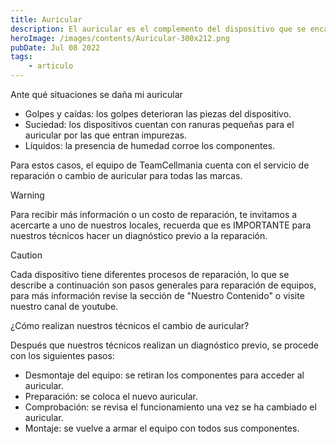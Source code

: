 ```yaml
---
title: Auricular
description: El auricular es el complemento del dispositivo que se encarga de emitir sonido en la parte superior del dispositivo, junto al altavoz es indispensable para reproducir el sonido al momento de contestar llamadas o escuchar audios.
heroImage: /images/contents/Auricular-300x212.png
pubDate: Jul 08 2022
tags: 
    - articulo
---
```


Ante qué situaciones se daña mi auricular

- Golpes y caídas: los golpes deterioran las piezas del dispositivo.
- Suciedad: los dispositivos cuentan con ranuras pequeñas para el auricular por las que entran impurezas.
- Líquidos: la presencia de humedad corroe los componentes.

Para estos casos, el equipo de TeamCellmania cuenta con el servicio de reparación o cambio de auricular para todas las marcas.

> [!WARNING]
> Para recibir más información o un costo de reparación, te invitamos a acercarte a uno de nuestros locales, recuerda que es IMPORTANTE para nuestros técnicos hacer un diagnóstico previo a la reparación.

> [!CAUTION]
> Cada dispositivo tiene diferentes procesos de reparación, lo que se describe a continuación son pasos generales para reparación de equipos, para más información revise la sección de \"Nuestro Contenido\" o visite nuestro canal de youtube.

¿Cómo realizan nuestros técnicos el cambio de auricular?

Después que nuestros técnicos realizan un diagnóstico previo, se procede con los siguientes pasos:

- Desmontaje del equipo: se retiran los componentes para acceder al auricular.
- Preparación: se coloca el nuevo auricular.
- Comprobación: se revisa el funcionamiento una vez se ha cambiado el auricular.
- Montaje: se vuelve a armar el equipo con todos sus componentes.
